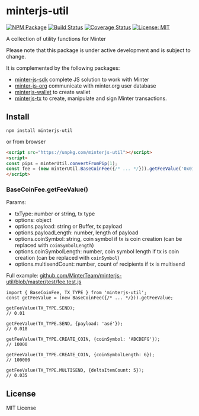 # minterjs-util

[![NPM Package](https://img.shields.io/npm/v/minterjs-util.svg?style=flat-square)](https://www.npmjs.org/package/minterjs-util)
[![Build Status](https://travis-ci.org/MinterTeam/minterjs-util.svg?branch=master)](https://travis-ci.org/MinterTeam/minterjs-util)
[![Coverage Status](https://coveralls.io/repos/github/MinterTeam/minterjs-util/badge.svg?branch=master)](https://coveralls.io/github/MinterTeam/minterjs-util?branch=master)
[![License: MIT](https://img.shields.io/badge/License-MIT-yellow.svg)](https://github.com/MinterTeam/minterjs-util/blob/master/LICENSE)

A collection of utility functions for Minter

Please note that this package is under active development and is subject to change.

It is complemented by the following packages:
- [minter-js-sdk](https://github.com/MinterTeam/minter-js-sdk) complete JS solution to work with Minter
- [minter-js-org](https://github.com/MinterTeam/minter-js-org) communicate with minter.org user database
- [minterjs-wallet](https://github.com/MinterTeam/minterjs-wallet) to create wallet
- [minterjs-tx](https://github.com/MinterTeam/minterjs-tx) to create, manipulate and sign Minter transactions.

## Install

`npm install minterjs-util`

or from browser

```html
<script src="https://unpkg.com/minterjs-util"></script>
<script>
const pips = minterUtil.convertFromPip(1);
const fee = (new minterUtil.BaseCoinFee({/* ... */})).getFeeValue('0x01');
</script>
```

### BaseCoinFee.getFeeValue()
Params:
- txType: number or string, tx type
- options: object
- options.payload: string or Buffer, tx payload
- options.payloadLength: number, length of payload
- options.coinSymbol: string, coin symbol if tx is coin creation (can be replaced with `coinSymbolLength`)
- options.coinSymbolLength: number, coin symbol length if tx is coin creation (can be replaced with `coinSymbol`)
- options.multisendCount: number, count of recipients if tx is multisend

Full example: [github.com/MinterTeam/minterjs-util/blob/master/test/fee.test.js](https://github.com/MinterTeam/minterjs-util/blob/master/test/fee.test.js)
```
import { BaseCoinFee, TX_TYPE } from 'minterjs-util';
const getFeeValue = (new BaseCoinFee({/* ... */})).getFeeValue;

getFeeValue(TX_TYPE.SEND);
// 0.01

getFeeValue(TX_TYPE.SEND, {payload: 'asé'});
// 0.018

getFeeValue(TX_TYPE.CREATE_COIN, {coinSymbol: 'ABCDEFG'});
// 10000

getFeeValue(TX_TYPE.CREATE_COIN, {coinSymbolLength: 6});
// 100000

getFeeValue(TX_TYPE.MULTISEND, {deltaItemCount: 5});
// 0.035
```

## License

MIT License
